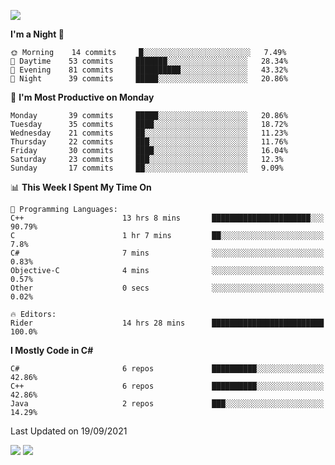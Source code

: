 ![](https://komarev.com/ghpvc/?username=lilpidgey&color=red)
<!--START_SECTION:waka-->
**I'm a Night 🦉** 

```text
🌞 Morning    14 commits     █░░░░░░░░░░░░░░░░░░░░░░░░   7.49% 
🌆 Daytime    53 commits     ███████░░░░░░░░░░░░░░░░░░   28.34% 
🌃 Evening    81 commits     ██████████░░░░░░░░░░░░░░░   43.32% 
🌙 Night      39 commits     █████░░░░░░░░░░░░░░░░░░░░   20.86%

```
📅 **I'm Most Productive on Monday** 

```text
Monday       39 commits     █████░░░░░░░░░░░░░░░░░░░░   20.86% 
Tuesday      35 commits     ████░░░░░░░░░░░░░░░░░░░░░   18.72% 
Wednesday    21 commits     ██░░░░░░░░░░░░░░░░░░░░░░░   11.23% 
Thursday     22 commits     ███░░░░░░░░░░░░░░░░░░░░░░   11.76% 
Friday       30 commits     ████░░░░░░░░░░░░░░░░░░░░░   16.04% 
Saturday     23 commits     ███░░░░░░░░░░░░░░░░░░░░░░   12.3% 
Sunday       17 commits     ██░░░░░░░░░░░░░░░░░░░░░░░   9.09%

```


📊 **This Week I Spent My Time On** 

```text
💬 Programming Languages: 
C++                      13 hrs 8 mins       ██████████████████████░░░   90.79% 
C                        1 hr 7 mins         ██░░░░░░░░░░░░░░░░░░░░░░░   7.8% 
C#                       7 mins              ░░░░░░░░░░░░░░░░░░░░░░░░░   0.83% 
Objective-C              4 mins              ░░░░░░░░░░░░░░░░░░░░░░░░░   0.57% 
Other                    0 secs              ░░░░░░░░░░░░░░░░░░░░░░░░░   0.02%

🔥 Editors: 
Rider                    14 hrs 28 mins      █████████████████████████   100.0%

```

**I Mostly Code in C#** 

```text
C#                       6 repos             ██████████░░░░░░░░░░░░░░░   42.86% 
C++                      6 repos             ██████████░░░░░░░░░░░░░░░   42.86% 
Java                     2 repos             ███░░░░░░░░░░░░░░░░░░░░░░   14.29%

```



 Last Updated on 19/09/2021
<!--END_SECTION:waka-->
![](https://hit.yhype.me/github/profile?user_id=42968544)
![](https://komarev.com/ghpvc/?lilpidgey)
